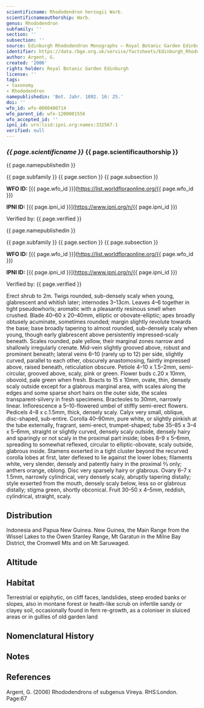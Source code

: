 ```yaml
---
scientificname: Rhododendron herzogii Warb.
scientificnameauthorship: Warb.
genus: Rhododendron
subfamily: ''
section: ''
subsection: ''
source: Edinburgh Rhododendron Monographs – Royal Botanic Garden Edinburgh
identifier: https://data.rbge.org.uk/service/factsheets/Edinburgh_Rhododendron_Monographs.xhtml
author: Argent, G.
created: '2006'
rights holder: Royal Botanic Garden Edinburgh
license: ''
tags:
- taxonomy
- Rhododendron
namepublishedin: 'Bot. Jahr. 1892. 16: 25.'
doi: ''
wfo_id: wfo-0000400714
wfo_parent_id: wfo-1200001556
wfo_accepted_id: ''
ipni_id: urn:lsid:ipni.org:names:332567-1
verified: null
---
```

### _{{ page.scientificname }}_ {{ page.scientificauthorship }}
 {{ page.namepublishedin }}

{{ page.subfamily }} {{ page.section }} {{ page.subsection }}

**WFO ID:** [{{ page.wfo_id }}](https://list.worldfloraonline.org/{{ page.wfo_id }})

**IPNI ID:** [{{ page.ipni_id }}](https://www.ipni.org/n/{{ page.ipni_id }})

Verified by: {{ page.verified }}

 {{ page.namepublishedin }}

{{ page.subfamily }} {{ page.section }} {{ page.subsection }}

**WFO ID:** [{{ page.wfo_id }}](https://list.worldfloraonline.org/{{ page.wfo_id }})

**IPNI ID:** [{{ page.ipni_id }}](https://www.ipni.org/n/{{ page.ipni_id }})

Verified by: {{ page.verified }}



Erect shrub to 2m. Twigs rounded, sub-densely scaly when young, glabrescent and whitish later; internodes 3–13cm. Leaves 4–6 together in tight pseudowhorls; aromatic with a pleasantly resinous smell when crushed. Blade 40–60 x 20–40mm, elliptic or obovate-elliptic; apex broadly obtusely acuminate, sometimes rounded; margin slightly revolute towards the base; base broadly tapering to almost rounded, sub-densely scaly when young, though early glabrescent above persistently impressed-scaly beneath. Scales rounded, pale yellow, their marginal zones narrow and shallowly irregularly crenate. Mid-vein slightly grooved above, robust and prominent beneath; lateral veins 6–10 (rarely up to 12) per side, slightly curved, parallel to each other, obscurely anastomosing, faintly impressed above, raised beneath, reticulation obscure. Petiole 4–10 x 1.5–2mm, semi-circular, grooved above, scaly, pink or green. Flower buds c.20 x 10mm, obovoid, pale green when fresh. Bracts to 15 x 10mm, ovate, thin, densely scaly outside except for a glabrous marginal area, with scales along the edges and some sparse short hairs on the outer side, the scales transparent-silvery in fresh specimens. Bract­eoles to 30mm, narrowly linear. Inflorescence a 5–10-flowered umbel of stiffly semi-erect flowers. Pedicels 4–8 x c.1.5mm, thick, densely scaly. Calyx very small, oblique, disc-shaped, sub-entire. Corolla 40–90mm, pure white, or slightly pinkish at the tube externally, fragrant, semi-erect, trumpet-shaped; tube 35–85 x 3–4 x 5–6mm, straight or slightly curved, densely scaly outside, densely hairy and sparingly or not scaly in the proximal part inside; lobes 8–9 x 5–6mm, spreading to somewhat reflexed, circular to elliptic-obovate, scaly outside, glabrous inside. Stamens exserted in a tight cluster beyond the recurved corolla lobes at first, later deflexed to lie against the lower lobes; filaments white, very slender, densely and patently hairy in the proximal 2⁄3 only; anthers orange, oblong. Disc very sparsely hairy or glabrous. Ovary 6–7 x 1.5mm, narrowly cylindrical, very densely scaly, abruptly tapering distally; style exserted from the mouth, densely scaly below, less so or glabrous distally; stigma green, shortly obconical. Fruit 30–50 x 4–5mm, reddish, cylindrical, straight, scaly.

## Distribution
Indonesia and Papua New Guinea. New Guinea, the Main Range from the Wissel Lakes to the Owen Stanley Range, Mt Garatun in the Milne Bay District, the Cromwell Mts and on Mt Saruwaged.

## Altitude


## Habitat
Terrestrial or epiphytic, on cliff faces, landslides, steep eroded banks or slopes, also in montane forest or heath-like scrub on infertile sandy or clayey soil, occasionally found in fern re-growth, as a coloniser in sluiced areas or in gullies of old garden land

## Nomenclatural History

                       
## Notes


## References

Argent, G. (2006) Rhododendrons of subgenus Vireya. RHS:London. Page:67
